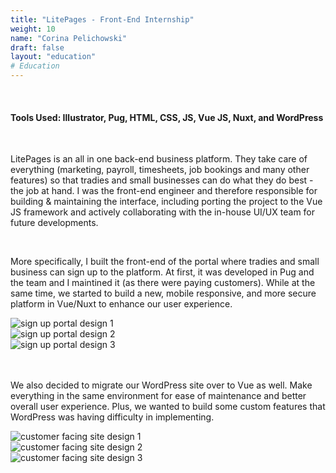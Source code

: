 ```yaml
---
title: "LitePages - Front-End Internship"
weight: 10
name: "Corina Pelichowski"
draft: false
layout: "education"
# Education
---
```

<br>
<h4>Tools Used: Illustrator, Pug, HTML, CSS, JS, Vue JS, Nuxt, and WordPress</h4>

<br>

<p>
  LitePages is an all in one back-end business platform. They take care of everything (marketing, payroll, timesheets, job bookings and many other features) so that tradies and small businesses can do what they do best - the job at hand. I was the front-end engineer and therefore responsible for building & maintaining the interface, including porting the project to the Vue JS framework and actively collaborating with the in-house UI/UX team for future developments.
</p>

<br>

<!-- IMAGES -->
<p>
    More specifically, I built the front-end of the portal where tradies and small business can sign up to the platform. At first, it was developed in Pug and the team and I maintined it (as there were paying customers). While at the same time, we started to build a new, mobile responsive, and more secure platform in Vue/Nuxt to enhance our user experience.
</p>
<div class="container">
    <div class="row"> <!-- First Row -->
        <div class="col-md">
            <img src="/img/portfolio/lp/portal_1.png" alt="sign up portal design 1">
        </div>
        <div class="col-md">
            <img src="/img/portfolio/lp/portal_2.png" alt="sign up portal design 2">
        </div>
        <div class="col-md">
            <img src="/img/portfolio/lp/portal_3.png" alt="sign up portal design 3">
        </div>
    </div> <!-- /First Row -->
 </div>
<br>
<br>
<p>
    We also decided to migrate our WordPress site over to Vue as well. Make everything in the same environment for ease of maintenance and better overall user experience. Plus, we wanted to build some custom features that WordPress was having difficulty in implementing.
</p>
<div class="container">
    <div class="row"> <!-- Second Row -->
        <div class="col-md">
            <img src="/img/portfolio/lp/wp_1.png" alt="customer facing site design 1">
        </div>
        <div class="col-md">
            <img src="/img/portfolio/lp/wp_2.png" alt="customer facing site design 2">
        </div>
        <div class="col-md">
            <img src="/img/portfolio/lp/wp_3.png" alt="customer facing site design 3">
        </div>
    </div> <!-- /Second Row -->
 </div>